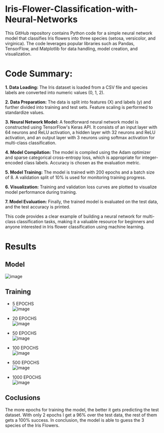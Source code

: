 # Iris-Flower-Classification-with-Neural-Networks
This GitHub repository contains Python code for a simple neural network model that classifies Iris flowers into three species (setosa, versicolor, and virginica). The code leverages popular libraries such as Pandas, TensorFlow, and Matplotlib for data handling, model creation, and visualization.

# Code Summary:

**1. Data Loading:** The Iris dataset is loaded from a CSV file and species labels are converted into numeric values (0, 1, 2).

**2. Data Preparation:** The data is split into features (X) and labels (y) and further divided into training and test sets. Feature scaling is performed to standardize values.

**3. Neural Network Model:** A feedforward neural network model is constructed using TensorFlow's Keras API. It consists of an input layer with 64 neurons and ReLU activation, a hidden layer with 32 neurons and ReLU activation, and an output layer with 3 neurons using softmax activation for multi-class classification.

**4. Model Compilation:** The model is compiled using the Adam optimizer and sparse categorical cross-entropy loss, which is appropriate for integer-encoded class labels. Accuracy is chosen as the evaluation metric.

**5. Model Training:** The model is trained with 200 epochs and a batch size of 8. A validation split of 10% is used for monitoring training progress.

**6. Visualization:** Training and validation loss curves are plotted to visualize model performance during training.

**7. Model Evaluation:** Finally, the trained model is evaluated on the test data, and the test accuracy is printed.

This code provides a clear example of building a neural network for multi-class classification tasks, making it a valuable resource for beginners and anyone interested in Iris flower classification using machine learning.

# Results

## Model
![image](https://github.com/nenomg/Iris-Flower-Classification-with-Neural-Networks/assets/105873794/77776e66-31e0-4423-a496-97415736bde8)

## Training
- 5 EPOCHS<br/>
  ![image](https://github.com/nenomg/Iris-Flower-Classification-with-Neural-Networks/assets/105873794/f959b2d9-1057-4926-aada-29b7ab534fc9)

- 20 EPOCHS<br/>
  ![image](https://github.com/nenomg/Iris-Flower-Classification-with-Neural-Networks/assets/105873794/7d407ae7-809c-4363-abec-80015c27e830)

- 50 EPOCHS<br/>
  ![image](https://github.com/nenomg/Iris-Flower-Classification-with-Neural-Networks/assets/105873794/f8302b3c-d83b-48f6-8ff0-d49f062a70ef)

- 100 EPOCHS<br/>
  ![image](https://github.com/nenomg/Iris-Flower-Classification-with-Neural-Networks/assets/105873794/d75e75ba-43eb-4c30-ada2-3eedfa479454)

- 500 EPOCHS<br/>
  ![image](https://github.com/nenomg/Iris-Flower-Classification-with-Neural-Networks/assets/105873794/7ad6fb2b-ad46-439a-93dd-b73594858192)

- 1000 EPOCHS<br/>
  ![image](https://github.com/nenomg/Iris-Flower-Classification-with-Neural-Networks/assets/105873794/7029127b-de4b-468f-96c8-6af61809aa0b)

## Coclusions
The more epochs for training the model, the better it gets predicting the test dataset. With only 2 epochs I get a 96% over the test data, the rest of them gets a 100% success.
In conclusion, the model is able to guess the 3 species of the Iris Flowers.
